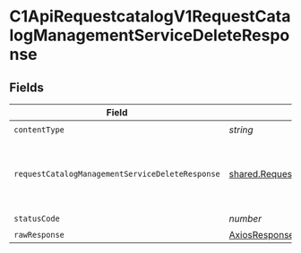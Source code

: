 # C1ApiRequestcatalogV1RequestCatalogManagementServiceDeleteResponse


## Fields

| Field                                                                                                                        | Type                                                                                                                         | Required                                                                                                                     | Description                                                                                                                  |
| ---------------------------------------------------------------------------------------------------------------------------- | ---------------------------------------------------------------------------------------------------------------------------- | ---------------------------------------------------------------------------------------------------------------------------- | ---------------------------------------------------------------------------------------------------------------------------- |
| `contentType`                                                                                                                | *string*                                                                                                                     | :heavy_check_mark:                                                                                                           | N/A                                                                                                                          |
| `requestCatalogManagementServiceDeleteResponse`                                                                              | [shared.RequestCatalogManagementServiceDeleteResponse](../../models/shared/requestcatalogmanagementservicedeleteresponse.md) | :heavy_minus_sign:                                                                                                           | Empty response with a status code indicating success.                                                                        |
| `statusCode`                                                                                                                 | *number*                                                                                                                     | :heavy_check_mark:                                                                                                           | N/A                                                                                                                          |
| `rawResponse`                                                                                                                | [AxiosResponse>](https://axios-http.com/docs/res_schema)                                                                     | :heavy_minus_sign:                                                                                                           | N/A                                                                                                                          |